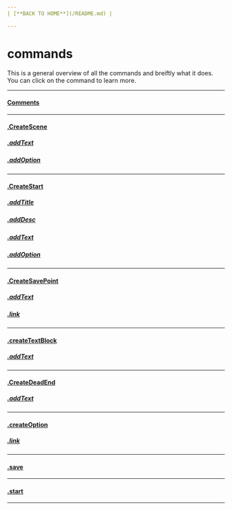 ```yaml
---
| [**BACK TO HOME**](/README.md) |

---
```

# commands
This is a general overview of all the commands and breiftly what it does. You can click on the command to learn more.

---
#### [Comments](/commands/COMMENTS.md)

---
#### [.CreateScene](/commands/createScene/MAIN.md)
##### [.addText](/commands/createScene/ADDTEXT.md)
##### [.addOption](/commands/createScene/ADDOPTION.md)

---
#### [.CreateStart](/commands/createStart/MAIN.md)
##### [.addTitle](/commands/createStart/ADDTITLE.md)
##### [.addDesc](/commands/createStart/ADDDESC/md)
##### [.addText](/commands/createStart/ADDTEXT.md)
##### [.addOption](/commands/createStart/ADDOPTION.md)

---
#### [.CreateSavePoint](/commands/createSavePoint/MAIN.md)
##### [.addText](/commands/createSavePoint/ADDTEXT.md)
##### [.link](/commands/createSavePoint/LINK.md)

---
#### [.createTextBlock](/commands/createTextBlock/MAIN.md)
##### [.addText](/commands/createTextBlock/ADDTEXT.md)

---
#### [.CreateDeadEnd](/commands/createDeadEnd/MAIN.md)
##### [.addText](/commands/createDeadEnd/ADDTEXT.md)

---
#### [.createOption](/commands/createOption/MAIN.md)
##### [.link](/commands/createOption/LINK.md)

---
#### [.save](/commands/SAVE.md)

---
#### [.start](/commands/START.md)

---